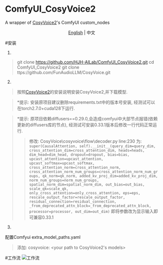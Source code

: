 # ComfyUI_CosyVoice2
A wrapper of <a href="https://github.com/FunAudioLLM/CosyVoice/">CosyVoice2</a>'s ComfyUI custom_nodes

<p style="text-align:center;"><a href="README.md">English</a> | <span>中文</span></p>

#安装

1. 
>git clone https://github.com/HJH-AILab/ComfyUI_CosyVoice2.git
>cd ComfyUI_CosyVoice2
>git clone ttps://github.com/FunAudioLLM/CosyVoice.git

2. 
>按照<a href="https://github.com/FunAudioLLM/CosyVoice/">CosyVoice2</a>的安装说明安装CosyVoice2,并下载模型.

>*提示: 安装原项目建议删除requirements.txt中的版本号安装, 经测试可以在torch2.7.0+cuda128下运行.

>*提示: 原项目依赖diffusers==0.29.0,会造成comfyui中大部节点报错(依赖更新的diffusers库的节点), 经测试可安装0.33.1版本后修改一行代码正常运行.
>>修改: CosyVoice\cosyvoice\flow\decoder.py line:230 为:
>>``super(CausalAttention, self).__init__(query_dim=query_dim, cross_attention_dim=cross_attention_dim, heads=heads, dim_head=dim_head, dropout=dropout, bias=bias, upcast_attention=upcast_attention, upcast_softmax=upcast_softmax,
                                                    cross_attention_norm=cross_attention_norm, cross_attention_norm_num_groups=cross_attention_norm_num_groups, qk_norm=qk_norm, added_kv_proj_dim=added_kv_proj_dim, norm_num_groups=norm_num_groups,
                                                    spatial_norm_dim=spatial_norm_dim, out_bias=out_bias, scale_qk=scale_qk, only_cross_attention=only_cross_attention, eps=eps, rescale_output_factor=rescale_output_factor, residual_connection=residual_connection,
                                                    _from_deprecated_attn_block=_from_deprecated_attn_block, processor=processor, out_dim=out_dim)``
>>即将参数改为显示输入即可兼容0.33.1

3.
配置Comfyui extra_model_paths.yaml
>添加:
>cosyvoice: &lt;your path to CosyVoice2's models>

#工作流
![工作流](exsample/workflow.png "workflow")
